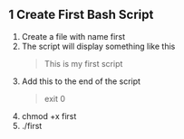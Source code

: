 ## 1 Create First Bash Script

1. Create a file with name first
2. The script will display something like this
    >This is my first script
3. Add this to the end of the script
    >exit 0
4. chmod +x first
5. ./first
